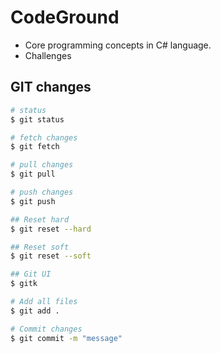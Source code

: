 # CodeGround
 
- Core programming concepts in C# language. 
- Challenges


##  GIT changes

```bash
# status
$ git status 

# fetch changes
$ git fetch 

# pull changes
$ git pull

# push changes
$ git push

## Reset hard
$ git reset --hard

## Reset soft
$ git reset --soft 

## Git UI
$ gitk

# Add all files
$ git add .

# Commit changes
$ git commit -m "message"
```